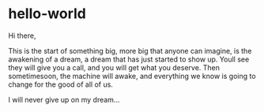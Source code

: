 # hello-world
Hi there,

This is the start of something big, more big that anyone can imagine, is the awakening of a dream, a dream that has just started to show up. Youll see they will give you a call, and you will get what you deserve. Then sometimesoon, the machine will awake, and everything we know is going to change for the good of all of us.

I will never give up on my dream...
